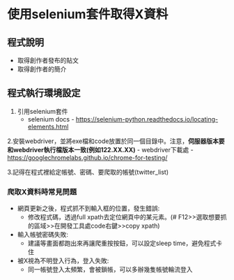 # 使用selenium套件取得X資料

## 程式說明
- 取得創作者發布的貼文
- 取得創作者的簡介
  
## 程式執行環境設定

1. 引用selenium套件
    - selenium docs - https://selenium-python.readthedocs.io/locating-elements.html
      
2.安裝webdriver，並將exe檔和code放置於同一個目錄中。注意，**伺服器版本要和webdriver執行檔版本一致(例如122.XX.XX)**
    - webdriver下載處 - https://googlechromelabs.github.io/chrome-for-testing/  
    
3.記得在程式裡給定帳號、密碼、要爬取的帳號(twitter_list) 

### 爬取X資料時常見問題
- 網頁更新之後，程式抓不到輸入框的位置，發生錯誤:
    - 修改程式碼，透過full xpath去定位網頁中的某元素。(# F12>>選取想要抓的區域>>在開發工具處code右鍵>>copy xpath)
- 輸入帳號密碼失敗:
    - 建議等畫面都跑出來再讓爬重按按鈕，可以設定sleep time，避免程式卡住
- 被X視為不明登入行為，登入失敗:
    - 同一帳號登入太頻繁，會被鎖帳，可以多辦幾隻帳號輪流登入

